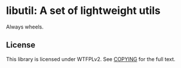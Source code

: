 # libutil: A set of lightweight utils

Always wheels.

## License

This library is licensed under WTFPLv2. See [COPYING](COPYING) for the full text.
